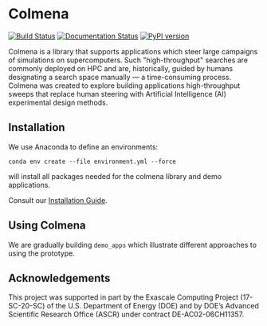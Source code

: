 # Colmena

[![Build Status](https://app.travis-ci.com/exalearn/colmena.svg?branch=master)](https://app.travis-ci.com/exalearn/colmena)
[![Documentation Status](https://readthedocs.org/projects/colmena/badge/?version=latest)](https://colmena.readthedocs.io/en/latest/?badge=latest)
[![PyPI version](https://badge.fury.io/py/colmena.svg)](https://badge.fury.io/py/colmena)

Colmena is a library that supports applications which steer large campaigns of simulations on supercomputers.
Such "high-throughput" searches are commonly deployed on HPC and are, historically, 
guided by humans designating a search space manually &mdash; a time-consuming process.
Colmena was created to explore building applications high-throughput sweeps that replace human steering
with Artificial Intelligence (AI) experimental design methods. 

## Installation

We use Anaconda to define an environments:

``conda env create --file environment.yml --force``

will install all packages needed for the colmena library and demo applications.

Consult our [Installation Guide](https://colmena.readthedocs.io/en/latest/installation.html).

## Using Colmena

We are gradually building ``demo_apps`` which illustrate different approaches to using the prototype.

## Acknowledgements 

This project was supported in part by the Exascale Computing Project (17-SC-20-SC) of the U.S. Department of Energy (DOE) and by DOE’s Advanced Scientific Research Office (ASCR) under contract DE-AC02-06CH11357.
